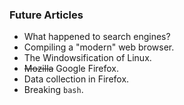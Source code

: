 ### Future Articles

- What happened to search engines?
- Compiling a "modern" web browser.
- The Windowsification of Linux.
- ~~Mozilla~~ Google Firefox.
- Data collection in Firefox.
- Breaking `bash`.
